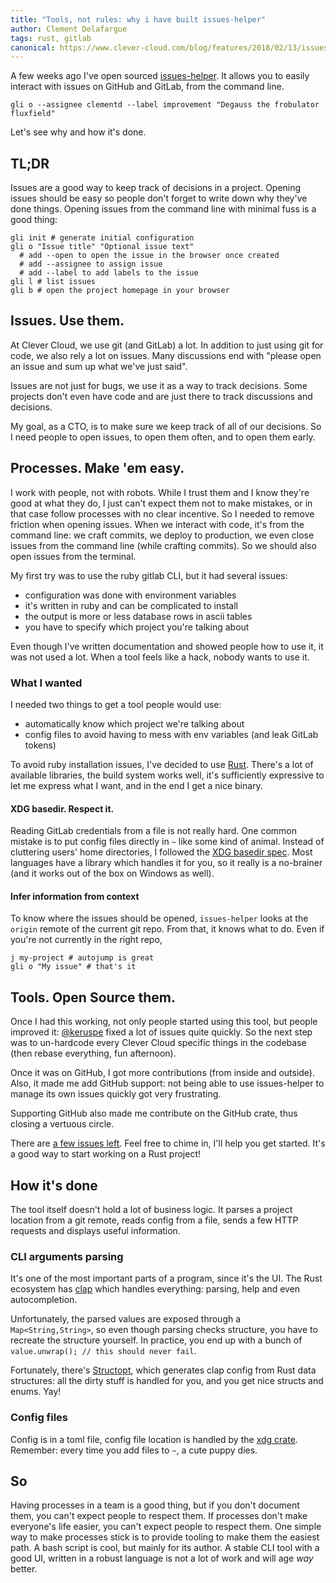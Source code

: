 ```yaml
---
title: "Tools, not rules: why i have built issues-helper"
author: Clement Delafargue
tags: rust, gitlab
canonical: https://www.clever-cloud.com/blog/features/2018/02/13/issues-helper/
---
```


A few weeks ago I've open sourced [issues-helper](https://github.com/CleverCloud/issues-helper). It allows you to easily interact with issues on GitHub and GitLab, from the command line.

    gli o --assignee clementd --label improvement "Degauss the frobulator fluxfield"

Let's see why and how it's done.

## TL;DR

Issues are a good way to keep track of decisions in a project. Opening issues should be easy so people don't forget to write down why they've done things. Opening issues from the command line with minimal fuss is a good thing:

    gli init # generate initial configuration
    gli o "Issue title" "Optional issue text"
      # add --open to open the issue in the browser once created
      # add --assignee to assign issue
      # add --label to add labels to the issue
    gli l # list issues
    gli b # open the project homepage in your browser
    

## Issues. Use them.

At Clever Cloud, we use git (and GitLab) a lot. In addition to just using git for code, we also rely a lot on issues. Many discussions end with "please open an issue and sum up what we've just said".

Issues are not just for bugs, we use it as a way to track decisions. Some projects don't even have code and are just there to track discussions and decisions.

My goal, as a CTO, is to make sure we keep track of all of our decisions. So I need people to open issues, to open them often, and to open them early.

## Processes. Make 'em easy.

I work with people, not with robots. While I trust them and I know they're good at what they do, I just can't expect them not to make mistakes, or in that case follow processes with no clear incentive. So I needed to remove friction when opening issues. When we interact with code, it's from the command line: we craft commits, we deploy to production, we even close issues from the command line (while crafting commits). So we should also open issues from the terminal.

My first try was to use the ruby gitlab CLI, but it had several issues:

- configuration was done with environment variables
- it's written in ruby and can be complicated to install
- the output is more or less database rows in ascii tables
- you have to specify which project you're talking about

Even though I've written documentation and showed people how to use it, it was not used a lot. When a tool feels like a hack, nobody wants to use it.

### What I wanted

I needed two things to get a tool people would use:

- automatically know which project we're talking about
- config files to avoid having to mess with env variables (and leak GitLab tokens)

To avoid ruby installation issues, I've decided to use [Rust](https://www.rust-lang.org/). There's a lot of available libraries, the build system works well, it's sufficiently expressive to let me express what I want, and in the end I get a nice binary.

#### XDG basedir. Respect it.

Reading GitLab credentials from a file is not really hard. One common mistake is to put config files directly in `~` like some kind of animal. Instead of cluttering users' home directories, I followed the [XDG basedir spec](https://specifications.freedesktop.org/basedir-spec/basedir-spec-0.6.html). Most languages have a library which handles it for you, so it really is a no-brainer (and it works out of the box on Windows as well).

#### Infer information from context

To know where the issues should be opened, `issues-helper` looks at the `origin` remote of the current git repo. From that, it knows what to do. Even if you're not currently in the right repo,

    j my-project # autojump is great
    gli o "My issue" # that's it
    

## Tools. Open Source them.

Once I had this working, not only people started using this tool, but people improved it: [@keruspe](https://twitter.com/keruspe) fixed a lot of issues quite quickly. So the next step was to un-hardcode every Clever Cloud specific things in the codebase (then rebase everything, fun afternoon).

Once it was on GitHub, I got more contributions (from inside and outside). Also, it made me add GitHub support: not being able to use issues-helper to manage its own issues quickly got very frustrating.

Supporting GitHub also made me contribute on the GitHub crate, thus closing a vertuous circle.

There are [a few issues left](https://github.com/CleverCloud/issues-helper/issues). Feel free to chime in, I'll help you get started. It's a good way to start working on a Rust project!

## How it's done

The tool itself doesn't hold a lot of business logic. It parses a project location from a git remote, reads config from a file, sends a few HTTP requests and displays useful information.

### CLI arguments parsing

It's one of the most important parts of a program, since it's the UI. The Rust ecosystem has [clap](https://clap.rs/) which handles everything: parsing, help and even autocompletion.

Unfortunately, the parsed values are exposed through a `Map<String,String>`, so even though parsing checks structure, you have to recreate the structure yourself. In practice, you end up with a bunch of `value.unwrap(); // this should never fail`.

Fortunately, there's [Structopt](https://crates.io/crates/structopt), which generates clap config from Rust data structures: all the dirty stuff is handled for you, and you get nice structs and enums. Yay!

### Config files

Config is in a toml file, config file location is handled by the [xdg crate](https://crates.io/crates/xdg). Remember: every time you add files to `~`, a cute puppy dies.

## So

Having processes in a team is a good thing, but if you don't document them, you can't expect people to respect them. If processes don't make everyone's life easier, you can't expect people to respect them. One simple way to make processes stick is to provide tooling to make them the easiest path. A bash script is cool, but mainly for its author. A stable CLI tool with a good UI, written in a robust language is not a lot of work and will age _way_ better.
